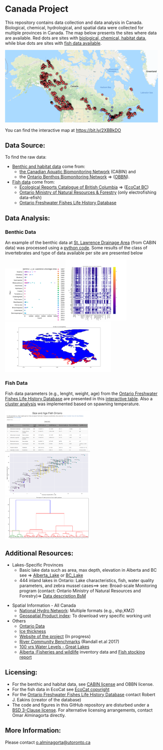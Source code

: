 # Canada Project
[biological, chemical, habitat data]: https://github.com/alminagorta/CanadaProject/tree/master/Benthic_Habitat_Data
[fish data available]: https://github.com/alminagorta/CanadaProject/tree/master/FishData

This repository contains data collection and data analysis in Canada. Biological, chemical, hydrological, and spatial data were collected for multiple provinces in Canada. The map below presents the sites where data are available. Red dots are sites with [biological, chemical, habitat data], while blue dots are sites with [fish data available].

 ![](https://github.com/alminagorta/CanadaProject/blob/master/Miscel/All_CABIN_Ianfish_OBBN.png)

You can find the interactive map at https://bit.ly/2XBBkDO 

[BSD 3-Clause license]: https://github.com/alminagorta/CanadaProject/blob/master/Miscel/LICENSE
[EcoCat copyright]: https://www2.gov.bc.ca/gov/content/home/copyright
[CABIN license]: https://open.canada.ca/en/open-government-licence-canada

[Ecological Reports Catalogue of British Columbia]: https://github.com/alminagorta/CanadaProject/tree/master/FishData#ecocat-bc-ecological-reports-catalogue-of-british-columbia
[EcoCat BC]: http://a100.gov.bc.ca/pub/acat/public/welcome.do 

[the Canadian Aquatic Biomonitoring Network]: https://github.com/alminagorta/CanadaProject/tree/master/Benthic_Habitat_Data#cabin-canadian-aquatic-biomonitoring-network
[Ontario Benthos Biomonitoring Network]: https://github.com/alminagorta/CanadaProject/tree/master/Benthic_Habitat_Data#obbn-ontario-benthos-biomonitoring-network

[Alberta_Lake]: http://albertalakes.ualberta.ca/?page=lake
[BC_Lake]: http://a100.gov.bc.ca/pub/fidq/searchBathymetricMaps.do

[cluster analysis]: https://github.com/alminagorta/MachineLearning/tree/master/Clustering

[St. Lawrence Drainage Area]: https://github.com/alminagorta/CanadaProject/blob/master/Benthic_Habitat_Data/2_St_Lawrence_BenthicData.csv
[python code]: https://github.com/alminagorta/CanadaProject/tree/master/Python_Code
[Fig1]: https://github.com/alminagorta/CanadaProject/blob/master/Benthic_Habitat_Data/Benthic_2.png 
[Ontario Freshwater Fishes Life History Database]: http://www.ontariofishes.ca/home.htm
[OBBN]: https://data.ontario.ca/dataset/ontario-benthos-biomonitoring-network
[Ontario Ministry of Natural Resources & Forestry]: https://github.com/alminagorta/CanadaProject/tree/master/FishData#omnrf-ontario-ministry-of-natural-resources--forestry


[Benthic and habitat data]: https://github.com/alminagorta/CanadaProject/tree/master/Benthic_Habitat_Data
[Fish data]: https://github.com/alminagorta/CanadaProject/tree/master/FishData

## Data Source:
To find the raw data:
* [Benthic and habitat data] come from:
  * [the Canadian Aquatic Biomonitoring Network] (CABIN) and 
  * the [Ontario Benthos Biomonitoring Network] => ([OBBN]). 
* [Fish data] come from:
  * [Ecological Reports Catalogue of British Columbia] =>  ([EcoCat BC]) 
  * [Ontario Ministry of Natural Resources & Forestry] (only electrofishing data-efish)
  * [Ontario Freshwater Fishes Life History Database] 
  
   
## Data Analysis:
### Benthic Data
An example of the benthic data at [St. Lawrence Drainage Area] (from CABIN data) was processed using a [python code]. Some results of the class of invertebrates and type of data available per site are presented below 

<img src="https://github.com/alminagorta/CanadaProject/blob/master/Miscel/Benthic_2.png" width=200/><img src="https://github.com/alminagorta/CanadaProject/blob/master/Miscel/Out2_St_Lawrence_Drainage%20AreaDataAva_2.png" width=200/><img src="https://github.com/alminagorta/CanadaProject/blob/master/Miscel/OutAll_DrainageAreasmap_A.png" width=350/>

### Fish Data
Fish data parameters (e.g., lenght, weight, age) from the [Ontario Freshwater Fishes Life History Database] are presented in this [interactive table]. Also a [cluster analysis] was implemented based on spawning temperature. 


<img src="https://github.com/alminagorta/CanadaProject/blob/master/Miscel/Table1.png" width=280/><img src="https://github.com/alminagorta/MachineLearning/blob/master/Clustering/K-means.png" width=280/><img src="https://github.com/alminagorta/MachineLearning/blob/master/Clustering/Dendogram1.png" width=280/>


[interactive table]: http://oalminagorta.byethost7.com/Table_FishOntario/Table3_FishOntario.html 

## Additional Resources: 
* Lakes-Specific Provinces
  * Basic lake data such as area, max depth, elevation in Alberta and BC see => [Alberta_Lake] or [BC_Lake] 
  * 444 inland lakes in Ontario: Lake characteristics, fish, water quality parameters, and zebra mussel cases==> see: Broad-scale Monitoring program (contact: Ontario Ministry of Natural Resources and Forestry)=> [Data description BsM]
  
[Data description BsM]: https://github.com/alminagorta/CanadaProject/blob/master/FishData/BsM_DataDescriptions.pdf
  

[National Hydro Network]: https://open.canada.ca/data/en/dataset/a4b190fe-e090-4e6d-881e-b87956c07977
[Geospatial Product index]: http://ftp.geogratis.gc.ca/pub/nrcan_rncan/vector/index/html/geospatial_product_index_en.html

* Spatial Information - All Canada
  * [National Hydro Network]: Multiple formats (e.g., shp,KMZ)
  * [Geospatial Product index]: To download very specific working unit
* Others
  * [Ontario Data]
  * [Ice thickness] 
  * [Website of the project] (In progress)
  * [River Community Benchmarks] (Randall et.al 2017)
  * [100 yrs Water Levels - Great Lakes ]
  * [Alberta :Fisheries and wildlife] inventory data and [Fish stocking report]



[River Community Benchmarks]: http://waves-vagues.dfo-mpo.gc.ca/Library/40603520.pdf
[Ice thickness]: https://www.canada.ca/en/environment-climate-change/services/ice-forecasts-observations/latest-conditions/archive-overview/thickness-data.html
[Ontario Data]: https://data.ontario.ca/
[100 yrs Water Levels - Great Lakes ]: http://www.tides.gc.ca/C&A/network_means-eng.html#tabs1_5
[Alberta :Fisheries and wildlife]: https://maps.alberta.ca/FWIMT_Pub/Viewer/?TermsOfUseRequired=true&Viewer=FWIMT_Pub
[Fish stocking report]: https://open.alberta.ca/publications/fish-stocking-list
  
## Licensing:
* For the benthic and habitat data, see [CABIN license] and OBBN license.
* For the fish data in EcoCat see [EcoCat copyright]
* For the [Ontario Freshwater Fishes Life History Database] contact Robert J. Eakins (creator of the database)
* The code and figures in this GitHub repository are disturbed under a [BSD 3-Clause license]. For alternative licensing arrangements, contact Omar Alminagorta directly. 

## More Information: 
Please contact o.alminagorta@utoronto.ca

[Website of the project]: https://mteproject.weebly.com/
